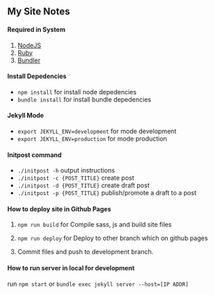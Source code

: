 ## My Site Notes

#### Required in System
1. [NodeJS](https://nodejs.org/en/download/) 
2. [Ruby](https://www.ruby-lang.org/en/downloads/) 
3. [Bundler](https://bundler.io/) 

#### Install Depedencies
- `npm install` for install node depedencies
- `bundle install` for install bundle depedencies

#### Jekyll Mode
- `export JEKYLL_ENV=development` for mode development
- `export JEKYLL_ENV=production` for mode production

#### Initpost command
- `./initpost -h` output instructions
- `./initpost -c {POST_TITLE}` create post
- `./initpost -d {POST_TITLE}` create draft post
- `./initpost -p {POST_TITLE}` publish/promote a draft to a post

#### How to deploy site in Github Pages
1. `npm run build` for Compile sass, js and build site files

2. `npm run deploy` for Deploy to other branch which on github pages

3. Commit files and push to development branch.


#### How to run server in local for development
run `npm start` or `bundle exec jekyll server --host=[IP ADDR]`

